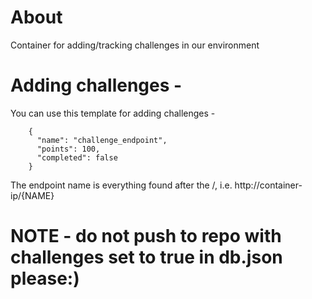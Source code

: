 # About

Container for adding/tracking challenges in our environment

# Adding challenges -

You can use this template for adding challenges -

```
    {
      "name": "challenge_endpoint",
      "points": 100,
      "completed": false
    }
```

The endpoint name is everything found after the /, i.e. http://container-ip/{NAME}

# NOTE - do not push to repo with challenges set to true in db.json please:)
